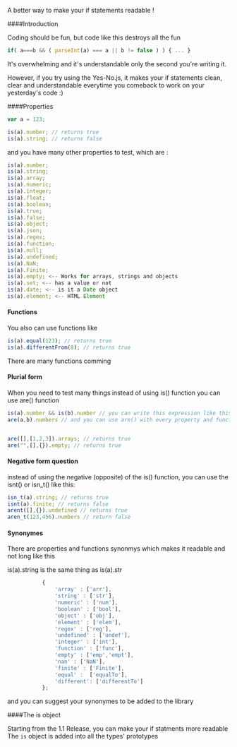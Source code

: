 
A better way to make your if statements readable !

####Introduction 

Coding should be fun, but code like this destroys all the fun
 ```javascript
if( a===b && ( parseInt(a) === a || b != false ) ) { ... }
```
It's overwhelming and it's understandable only the second you're writing it.

However, if you try using the Yes-No.js, it makes your if statements clean, clear and understandable everytime you comeback to work on your yesterday's code :)

####Properties

 ```javascript
var a = 123;

is(a).number; // returns true
is(a).string; // returns false

```
and you have many other properties to test, which are :

 ```javascript
is(a).number;
is(a).string;
is(a).array;
is(a).numeric;
is(a).integer;
is(a).float;
is(a).boolean;
is(a).true;
is(a).false;
is(a).object;
is(a).json;
is(a).regex;
is(a).function;
is(a).null;
is(a).undefined;
is(a).NaN;
is(a).Finite;
is(a).empty; <-- Works for arrays, strings and objects
is(a).set; <-- has a value or not
is(a).date; <-- is it a Date object
is(a).element; <-- HTML Element
```

#### Functions

You also can use functions like
			
 ```javascript
is(a).equal(123); // returns true
is(a).differentFrom(8); // returns true
```

There are many functions comming
#### Plurial form

When you need to test many things instead of using is() function you can use are() function

 ```javascript
is(a).number && is(b).number // you can write this expression like this:
are(a,b).numbers // and you can use are() with every property and function used with is()


are([],[1,2,3]).arrays; // returns true
are("",[],{}).empty; // returns true
```

#### Negative form question

instead of using the negative (opposite) of the is() function, you can use the isnt() or isn_t() like this:

 ```javascript
isn_t(a).string; // returns true
isnt(a).finite; // returns false
arent([],{}).undefined // returns true
aren_t(123,456).numbers // return false
```

#### Synonymes 
There are properties and functions synonmys which makes it readable and not long like this

is(a).string is the same thing as is(a).str

 ```javascript
			{
				'array' : ['arr'],
				'string' : ['str'],
				'numeric' : ['num'],
				'boolean' : ['bool'],
				'object' : ['obj'],
				'element' : ['elem'],
				'regex' : ['reg'],
				'undefined' : ['undef'],
				'integer' : ['int'],
				'function' : ['func'],
				'empty' : ['emp','empt'],
				'nan' : ['NaN'],
				'finite' : ['Finite'],
				'equal' :  ['equalTo'],
				'different': ['differentTo']
			};
```
			
and you can suggest your synonymes to be added to the library

####The is object

Starting from the 1.1 Release, you can make your if statments more readable
The `is` object is added into all the types' prototypes 



